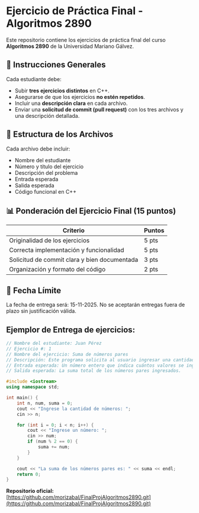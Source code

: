 # Ejercicio de Práctica Final - Algoritmos 2890

Este repositorio contiene los ejercicios de práctica final del curso **Algoritmos 2890** de la Universidad Mariano Gálvez.

## 📌 Instrucciones Generales

Cada estudiante debe:

- Subir **tres ejercicios distintos** en C++.
- Asegurarse de que los ejercicios **no estén repetidos**.
- Incluir una **descripción clara** en cada archivo.
- Enviar una **solicitud de commit (pull request)** con los tres archivos y una descripción detallada.

## 📁 Estructura de los Archivos

Cada archivo debe incluir:

- Nombre del estudiante
- Número y título del ejercicio
- Descripción del problema
- Entrada esperada
- Salida esperada
- Código funcional en C++

## 📊 Ponderación del Ejercicio Final (15 puntos)

| Criterio                                      | Puntos |
|----------------------------------------------|--------|
| Originalidad de los ejercicios               | 5 pts  |
| Correcta implementación y funcionalidad      | 5 pts  |
| Solicitud de commit clara y bien documentada | 3 pts  |
| Organización y formato del código            | 2 pts  |

## 📅 Fecha Límite

La fecha de entrega será: 15-11-2025. No se aceptarán entregas fuera de plazo sin justificación válida.

## Ejemplor de Entrega de ejercicios:

```cpp
// Nombre del estudiante: Juan Pérez
// Ejercicio #: 1
// Nombre del ejercicio: Suma de números pares
// Descripción: Este programa solicita al usuario ingresar una cantidad de números enteros y calcula la suma de aquellos que son pares.
// Entrada esperada: Un número entero que indica cuántos valores se ingresarán, seguido de esa cantidad de números enteros.
// Salida esperada: La suma total de los números pares ingresados.

#include <iostream>
using namespace std;

int main() {
    int n, num, suma = 0;
    cout << "Ingrese la cantidad de números: ";
    cin >> n;

    for (int i = 0; i < n; i++) {
        cout << "Ingrese un número: ";
        cin >> num;
        if (num % 2 == 0) {
            suma += num;
        }
    }

    cout << "La suma de los números pares es: " << suma << endl;
    return 0;
}
```

**Repositorio oficial:**  
[https://github.com/morizabal/FinalProjAlgoritmos2890.git](https://github.com/morizabal/FinalProjAlgoritmos2890.git)
